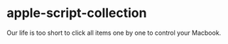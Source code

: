 # apple-script-collection

Our life is too short to click all items one by one to control your Macbook.

